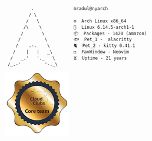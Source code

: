 ```txt
          .               mradul@nyarch
         / \
        /   \             ⚙️  Arch Linux x86_64
       /\    \            🐉  Linux 6.14.5-arch1-1
      /       \           📦  Packages - 1420 (amazon)
     /         \          🐟  Pet_1 -  alacritty
    /    .-.    \         🐈  Pet_2 - kitty 0.41.1
   /    |   |   _\        ◻️  FavWindow - Neovim
  /   _.'   '._   \       ⏳  Uptime - 21 years
 /_.-'         '-._\

```
[![AWS Cloud Club Core Team](https://raw.githubusercontent.com/mradulnatani/mradulnatani/main/aws-cloud-club-core-team.png)](https://www.credly.com/badges/1ef51ccb-d294-4eb6-959d-da71cc963261/public_url)
